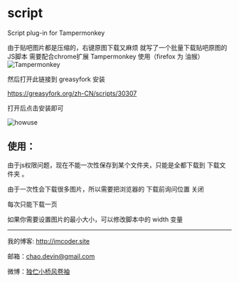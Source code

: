 # script
Script plug-in for Tampermonkey

由于贴吧图片都是压缩的，右键原图下载又麻烦
就写了一个批量下载贴吧原图的JS脚本
需要配合chrome扩展 Tampermonkey 使用（firefox 为 油猴）
![Tampermonkey](https://github.com/Jeffrey-deng/script/blob/master/screenshots/Tampermonkey.png)

然后打开此链接到 greasyfork 安装

https://greasyfork.org/zh-CN/scripts/30307

打开后点击安装即可

![howuse](https://github.com/Jeffrey-deng/script/blob/master/screenshots/howuse.png)

## 使用：

由于js权限问题，现在不能一次性保存到某个文件夹，只能是全都下载到 下载文件夹 。

由于一次性会下载很多图片，所以需要把浏览器的 下载前询问位置 关闭

每次只能下载一页

如果你需要设置图片的最小大小，可以修改脚本中的 width 变量

----

我的博客: http://imcoder.site

邮箱：chao.devin@gmail.com

微博：[独伫小桥风卷袖](http://weibo.com/u/3983281402 "独伫小桥风卷袖")
